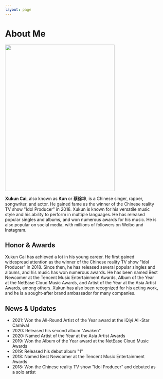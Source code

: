 ```yaml
---
layout: page
---
```


# About Me

<img src="https://xukuncai1998.github.io/caixukun.jpg" class="floatpic" width="360" height="480">

**Xukun Cai**, also known as **Kun** or **蔡徐坤**, is a Chinese singer, rapper, songwriter, and actor. He gained fame as the winner of the Chinese reality TV show "Idol Producer" in 2018. Xukun is known for his versatile music style and his ability to perform in multiple languages. He has released popular singles and albums, and won numerous awards for his music. He is also popular on social media, with millions of followers on Weibo and Instagram.

## Honor & Awards

Xukun Cai has achieved a lot in his young career. He first gained widespread attention as the winner of the Chinese reality TV show "Idol Producer" in 2018. Since then, he has released several popular singles and albums, and his music has won numerous awards. He has been named Best Newcomer at the Tencent Music Entertainment Awards, Album of the Year at the NetEase Cloud Music Awards, and Artist of the Year at the Asia Artist Awards, among others. Xukun has also been recognized for his acting work, and he is a sought-after brand ambassador for many companies.

## News & Updates

- 2021: Won the All-Round Artist of the Year award at the iQiyi All-Star Carnival
- 2020: Released his second album "Awaken"
- 2020: Named Artist of the Year at the Asia Artist Awards
- 2019: Won the Album of the Year award at the NetEase Cloud Music Awards
- 2019: Released his debut album "1"
- 2018: Named Best Newcomer at the Tencent Music Entertainment Awards
- 2018: Won the Chinese reality TV show "Idol Producer" and debuted as a solo artist
